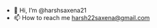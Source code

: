- 👋 Hi, I’m @harshsaxena21
- 📫 How to reach me harsh22saxena@gmail.com

<!---
harshsaxena21/harshsaxena21 is a ✨ special ✨ repository because its `README.md` (this file) appears on your GitHub profile.
You can click the Preview link to take a look at your changes.
--->
